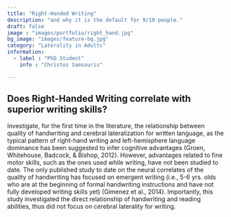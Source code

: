 ```yaml
---
title: "Right-Handed Writing"
description: "and why it is the default for 9/10 people."
draft: false
image : "images/portfolio/right_hand.jpg"
bg_image: "images/feature-bg.jpg"
category: "Laterality in Adults"
information:
  - label : "PhD Student"
    info : "Christos Samsouris"

---
```


## Does Right-Handed Writing correlate with superior writing skills?

Investigate, for the first time in the literature, the relationship between quality of handwriting and cerebral lateralization for written language, as the typical pattern of right-hand writing and left-hemisphere language dominance has been suggested to infer cognitive advantages (Groen, Whitehouse, Badcock, & Bishop, 2012). However, advantages related to fine motor skills, such as the ones used while writing, have not been studied to date. The only published study to date on the neural correlates of the quality of handwriting has focused on emergent writing (i.e., 5-6 yrs. olds who are at the beginning of formal handwriting instructions and have not fully developed writing skills yet) (Gimenez et al., 2014). Importantly, this study investigated the direct relationship of handwriting and reading abilities, thus did not focus on cerebral laterality for writing.